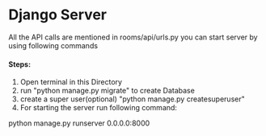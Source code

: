 <h1>Django Server</h1>

All the API calls are mentioned in rooms/api/urls.py
you can start server by using following commands

<h4>Steps:</h4>
<ol>
  <li>Open terminal in this Directory</li>
  <li>run "python manage.py migrate" to create Database</li>
  <li>create a super user(optional) "python manage.py createsuperuser"</li>
  <li>For starting the server run following command:</li>
</ol>
<p>python manage.py runserver 0.0.0.0:8000</p>

